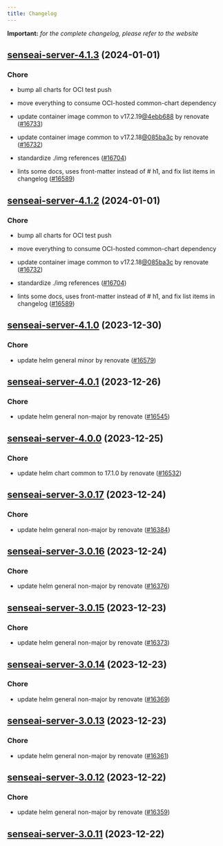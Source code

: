 ```yaml
---
title: Changelog
---
```


**Important:**
*for the complete changelog, please refer to the website*



## [senseai-server-4.1.3](https://github.com/truecharts/charts/compare/senseai-server-4.1.0...senseai-server-4.1.3) (2024-01-01)

### Chore



- bump all charts for OCI test push

- move everything to consume OCI-hosted common-chart dependency

- update container image common to v17.2.19[@4ebb688](https://github.com/4ebb688) by renovate ([#16733](https://github.com/truecharts/charts/issues/16733))

- update container image common to v17.2.18[@085ba3c](https://github.com/085ba3c) by renovate ([#16732](https://github.com/truecharts/charts/issues/16732))

- standardize ./img references ([#16704](https://github.com/truecharts/charts/issues/16704))

- lints some docs, uses front-matter instead of # h1, and fix list items in changelog ([#16589](https://github.com/truecharts/charts/issues/16589))


## [senseai-server-4.1.2](https://github.com/truecharts/charts/compare/senseai-server-4.1.0...senseai-server-4.1.2) (2024-01-01)

### Chore



- bump all charts for OCI test push

- move everything to consume OCI-hosted common-chart dependency

- update container image common to v17.2.18[@085ba3c](https://github.com/085ba3c) by renovate ([#16732](https://github.com/truecharts/charts/issues/16732))

- standardize ./img references ([#16704](https://github.com/truecharts/charts/issues/16704))

- lints some docs, uses front-matter instead of # h1, and fix list items in changelog ([#16589](https://github.com/truecharts/charts/issues/16589))
## [senseai-server-4.1.0](https://github.com/truecharts/charts/compare/senseai-server-4.0.1...senseai-server-4.1.0) (2023-12-30)

### Chore

- update helm general minor by renovate ([#16579](https://github.com/truecharts/charts/issues/16579))

## [senseai-server-4.0.1](https://github.com/truecharts/charts/compare/senseai-server-4.0.0...senseai-server-4.0.1) (2023-12-26)

### Chore

- update helm general non-major by renovate ([#16545](https://github.com/truecharts/charts/issues/16545))

## [senseai-server-4.0.0](https://github.com/truecharts/charts/compare/senseai-server-3.0.17...senseai-server-4.0.0) (2023-12-25)

### Chore

- update helm chart common to 17.1.0 by renovate ([#16532](https://github.com/truecharts/charts/issues/16532))

## [senseai-server-3.0.17](https://github.com/truecharts/charts/compare/senseai-server-3.0.16...senseai-server-3.0.17) (2023-12-24)

### Chore

- update helm general non-major by renovate ([#16384](https://github.com/truecharts/charts/issues/16384))

## [senseai-server-3.0.16](https://github.com/truecharts/charts/compare/senseai-server-3.0.15...senseai-server-3.0.16) (2023-12-24)

### Chore

- update helm general non-major by renovate ([#16376](https://github.com/truecharts/charts/issues/16376))

## [senseai-server-3.0.15](https://github.com/truecharts/charts/compare/senseai-server-3.0.14...senseai-server-3.0.15) (2023-12-23)

### Chore

- update helm general non-major by renovate ([#16373](https://github.com/truecharts/charts/issues/16373))

## [senseai-server-3.0.14](https://github.com/truecharts/charts/compare/senseai-server-3.0.13...senseai-server-3.0.14) (2023-12-23)

### Chore

- update helm general non-major by renovate ([#16369](https://github.com/truecharts/charts/issues/16369))

## [senseai-server-3.0.13](https://github.com/truecharts/charts/compare/senseai-server-3.0.12...senseai-server-3.0.13) (2023-12-23)

### Chore

- update helm general non-major by renovate ([#16361](https://github.com/truecharts/charts/issues/16361))

## [senseai-server-3.0.12](https://github.com/truecharts/charts/compare/senseai-server-3.0.11...senseai-server-3.0.12) (2023-12-22)

### Chore

- update helm general non-major by renovate ([#16359](https://github.com/truecharts/charts/issues/16359))

## [senseai-server-3.0.11](https://github.com/truecharts/charts/compare/senseai-server-3.0.10...senseai-server-3.0.11) (2023-12-22)

